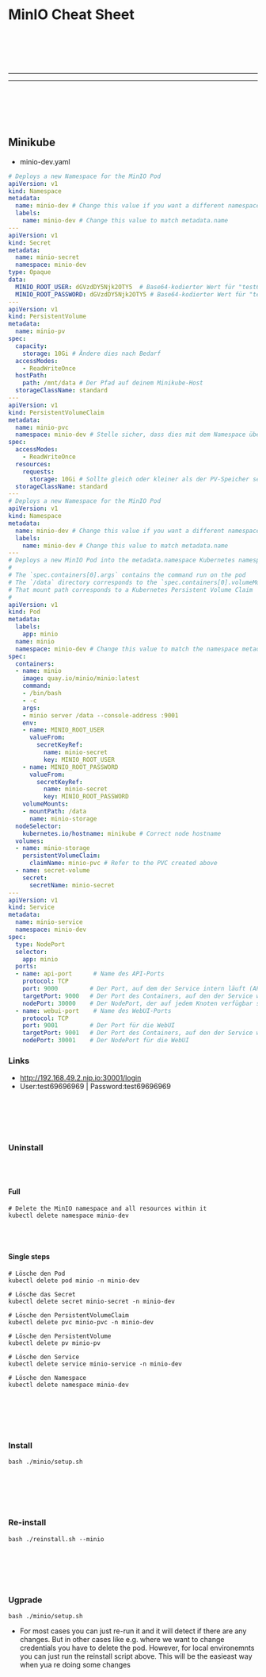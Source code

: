 # MinIO Cheat Sheet







<br><br>
<br><br>
___________________________________________
___________________________________________
<br><br>
<br><br>

## Minikube
- minio-dev.yaml
```yaml
# Deploys a new Namespace for the MinIO Pod
apiVersion: v1
kind: Namespace
metadata:
  name: minio-dev # Change this value if you want a different namespace name
  labels:
    name: minio-dev # Change this value to match metadata.name
---
apiVersion: v1
kind: Secret
metadata:
  name: minio-secret
  namespace: minio-dev
type: Opaque
data:
  MINIO_ROOT_USER: dGVzdDY5Njk2OTY5  # Base64-kodierter Wert für "test69696969"
  MINIO_ROOT_PASSWORD: dGVzdDY5Njk2OTY5 # Base64-kodierter Wert für "test69696969"
---
apiVersion: v1
kind: PersistentVolume
metadata:
  name: minio-pv
spec:
  capacity:
    storage: 10Gi # Ändere dies nach Bedarf
  accessModes:
    - ReadWriteOnce
  hostPath:
    path: /mnt/data # Der Pfad auf deinem Minikube-Host
  storageClassName: standard
---
apiVersion: v1
kind: PersistentVolumeClaim
metadata:
  name: minio-pvc
  namespace: minio-dev # Stelle sicher, dass dies mit dem Namespace übereinstimmt
spec:
  accessModes:
    - ReadWriteOnce
  resources:
    requests:
      storage: 10Gi # Sollte gleich oder kleiner als der PV-Speicher sein
  storageClassName: standard
---
# Deploys a new Namespace for the MinIO Pod
apiVersion: v1
kind: Namespace
metadata:
  name: minio-dev # Change this value if you want a different namespace name
  labels:
    name: minio-dev # Change this value to match metadata.name
---
# Deploys a new MinIO Pod into the metadata.namespace Kubernetes namespace
#
# The `spec.containers[0].args` contains the command run on the pod
# The `/data` directory corresponds to the `spec.containers[0].volumeMounts[0].mountPath`
# That mount path corresponds to a Kubernetes Persistent Volume Claim
# 
apiVersion: v1
kind: Pod
metadata:
  labels:
    app: minio
  name: minio
  namespace: minio-dev # Change this value to match the namespace metadata.name
spec:
  containers:
  - name: minio
    image: quay.io/minio/minio:latest
    command:
    - /bin/bash
    - -c
    args: 
    - minio server /data --console-address :9001
    env:
    - name: MINIO_ROOT_USER
      valueFrom:
        secretKeyRef:
          name: minio-secret
          key: MINIO_ROOT_USER
    - name: MINIO_ROOT_PASSWORD
      valueFrom:
        secretKeyRef:
          name: minio-secret
          key: MINIO_ROOT_PASSWORD
    volumeMounts:
    - mountPath: /data
      name: minio-storage
  nodeSelector:
    kubernetes.io/hostname: minikube # Correct node hostname
  volumes:
  - name: minio-storage
    persistentVolumeClaim:
      claimName: minio-pvc # Refer to the PVC created above
  - name: secret-volume
    secret:
      secretName: minio-secret
---
apiVersion: v1
kind: Service
metadata:
  name: minio-service
  namespace: minio-dev
spec:
  type: NodePort
  selector:
    app: minio
  ports:
  - name: api-port      # Name des API-Ports
    protocol: TCP
    port: 9000         # Der Port, auf dem der Service intern läuft (API-Port)
    targetPort: 9000   # Der Port des Containers, auf den der Service weiterleitet
    nodePort: 30000    # Der NodePort, der auf jedem Knoten verfügbar sein wird
  - name: webui-port    # Name des WebUI-Ports
    protocol: TCP
    port: 9001         # Der Port für die WebUI
    targetPort: 9001   # Der Port des Containers, auf den der Service weiterleitet
    nodePort: 30001    # Der NodePort für die WebUI

```




### Links
- http://192.168.49.2.nip.io:30001/login
- User:test69696969 | Password:test69696969

<br><br>
<br><br>


### Uninstall

<br><br>

#### Full
```shell
# Delete the MinIO namespace and all resources within it
kubectl delete namespace minio-dev
```

<br><br>

#### Single steps
```shell
# Lösche den Pod
kubectl delete pod minio -n minio-dev

# Lösche das Secret
kubectl delete secret minio-secret -n minio-dev

# Lösche den PersistentVolumeClaim
kubectl delete pvc minio-pvc -n minio-dev

# Lösche den PersistentVolume
kubectl delete pv minio-pv

# Lösche den Service
kubectl delete service minio-service -n minio-dev

# Lösche den Namespace
kubectl delete namespace minio-dev
```


<br><br>
<br><br>

### Install
```shell
bash ./minio/setup.sh
```

<br><br>
<br><br>

### Re-install
```shell
bash ./reinstall.sh --minio
```

<br><br>
<br><br>

### Ugprade
```shell
bash ./minio/setup.sh
```
- For most cases you can just re-run it and it will detect if there are any changes. But in other cases like e.g. where we want to change credentials you have to delete the pod. However, for local environemnts you can just run the reinstall script above. This will be the easieast way when yua re doing some changes


